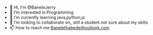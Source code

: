 - 👋 Hi, I’m @BaneleJerry
- 👀 I’m interested in Programming 
- 🌱 I’m currently learning java,python,js 
- 💞️ I’m looking to collaborate on_ still a student not sure about my skills
- 📫 How to reach me Banelethabede@outlook.com

<!---
BaneleJerry/BaneleJerry is a ✨ special ✨ repository because its `README.md` (this file) appears on your GitHub profile.
You can click the Preview link to take a look at your changes.
--->
